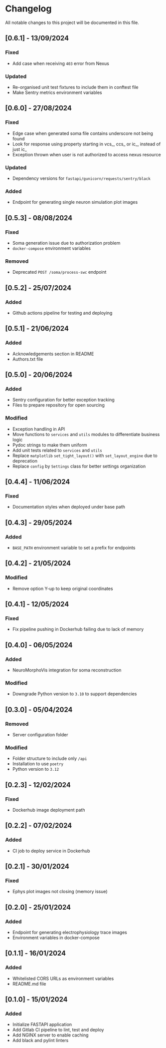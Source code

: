 # Changelog

All notable changes to this project will be documented in this file.

## [0.6.1] - 13/09/2024

### Fixed

- Add case when receiving `403` error from Nexus

### Updated

- Re-organised unit test fixtures to include them in conftest file
- Make Sentry metrics environment variables

## [0.6.0] - 27/08/2024

### Fixed

- Edge case when generated soma file contains underscore not being found
- Look for response using property starting in vcs_, ccs_ or ic_, instead of just ic_
- Exception thrown when user is not authorized to access nexus resource

### Updated

- Dependency versions for `fastapi/gunicorn/requests/sentry/black`

### Added

- Endpoint for generating single neuron simulation plot images

## [0.5.3] - 08/08/2024

### Fixed

- Soma generation issue due to authorization problem
- `docker-compose` environment variables
  
### Removed

- Deprecated `POST /soma/process-swc` endpoint

## [0.5.2] - 25/07/2024

### Added

- Github actions pipeline for testing and deploying

## [0.5.1] - 21/06/2024

### Added

- Acknowledgements section in README
- Authors.txt file 

## [0.5.0] - 20/06/2024

### Added

- Sentry configuration for better exception tracking
- Files to prepare repository for open sourcing
 
### Modified

- Exception handling in API
- Move functions to `services` and `utils` modules to differentiate business logic
- Pydoc strings to make them uniform
- Add unit tests related to `services` and `utils`
- Replace `matplotlib` `set_tight_layout()` with `set_layout_engine` due to deprecation
- Replace `config` by `Settings` class for better settings organization

## [0.4.4] - 11/06/2024

### Fixed

- Documentation styles when deployed under base path

## [0.4.3] - 29/05/2024

### Added

- `BASE_PATH` environment variable to set a prefix for endpoints

## [0.4.2] - 21/05/2024

### Modified

- Remove option Y-up to keep original coordinates

## [0.4.1] - 12/05/2024

### Fixed

- Fix pipeline pushing in Dockerhub failing due to lack of memory

## [0.4.0] - 06/05/2024

### Added

- NeuroMorphoVis integration for soma reconstruction

### Modified

- Downgrade Python version to `3.10` to support dependencies

## [0.3.0] - 05/04/2024

### Removed

- Server configuration folder

### Modified

- Folder structure to include only `/api`
- Installation to use `poetry`
- Python version to `3.12`

## [0.2.3] - 12/02/2024

### Fixed

- Dockerhub image deployment path

## [0.2.2] - 07/02/2024

### Added

- CI job to deploy service in Dockerhub

## [0.2.1] - 30/01/2024

### Fixed

- Ephys plot images not closing (memory issue)

## [0.2.0] - 25/01/2024

### Added

- Endpoint for generating electrophysiology trace images
- Environment variables in docker-compose

## [0.1.1] - 16/01/2024

### Added

- Whitelisted CORS URLs as environment variables
- README.md file

## [0.1.0] - 15/01/2024

### Added

- Initialize FASTAPI application
- Add Gitlab CI pipeline to lint, test and deploy
- Add NGINX server to enable caching
- Add black and pylint linters
